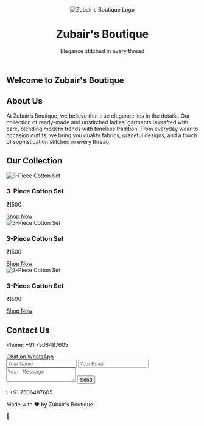 <!DOCTYPE html>
<html lang="en">
<head>
  <meta charset="UTF-8">
  <meta name="viewport" content="width=device-width, initial-scale=1.0">
  <title>Zubair's Boutique</title>
  <link rel="stylesheet" href="style.css">
</head>
<body>
  <header>
    <img src="images/logo.png" alt="Zubair's Boutique Logo" class="logo">
    <h1>Zubair's Boutique</h1>
    <p class="slogan">Elegance stitched in every thread</p>
  </header>

  <section class="hero">
    <h2>Welcome to Zubair's Boutique</h2>
  </section>

  <section class="about">
    <h2>About Us</h2>
    <p>At Zubair’s Boutique, we believe that true elegance lies in the details. 
    Our collection of ready-made and unstitched ladies’ garments is crafted with care, 
    blending modern trends with timeless tradition. From everyday wear to occasion outfits, 
    we bring you quality fabrics, graceful designs, and a touch of sophistication stitched in every thread.</p>
  </section>

  <section class="products">
    <h2>Our Collection</h2>
    <div class="product-grid">
      <div class="product">
        <img src="images/product1.jpg" alt="3-Piece Cotton Set">
        <h3>3-Piece Cotton Set</h3>
        <p>₹1500</p>
        <a href="https://wa.me/917506487605?text=I%20want%20to%20order%20the%203-Piece%20Cotton%20Set" class="btn">Shop Now</a>
      </div>
      <div class="product">
        <img src="images/product2.jpg" alt="3-Piece Cotton Set">
        <h3>3-Piece Cotton Set</h3>
        <p>₹1500</p>
        <a href="https://wa.me/917506487605?text=I%20want%20to%20order%20the%203-Piece%20Cotton%20Set" class="btn">Shop Now</a>
      </div>
      <div class="product">
        <img src="images/product3.jpg" alt="3-Piece Cotton Set">
        <h3>3-Piece Cotton Set</h3>
        <p>₹1500</p>
        <a href="https://wa.me/917506487605?text=I%20want%20to%20order%20the%203-Piece%20Cotton%20Set" class="btn">Shop Now</a>
      </div>
    </div>
  </section>

  <section class="contact">
    <h2>Contact Us</h2>
    <p>Phone: +91 7506487605</p>
    <a href="https://wa.me/917506487605" class="btn">Chat on WhatsApp</a>
    <form name="contact" method="POST" data-netlify="true" action="thankyou.html">
      <input type="text" name="name" placeholder="Your Name" required>
      <input type="email" name="email" placeholder="Your Email" required>
      <textarea name="message" placeholder="Your Message" required></textarea>
      <button type="submit" class="btn">Send</button>
    </form>
  </section>

  <footer>
    <p>📞 +91 7506487605</p>
    <p>Made with ❤️ by Zubair's Boutique</p>
  </footer>

  <a href="https://wa.me/917506487605" class="whatsapp-float">💬</a>
</body>
</html>
